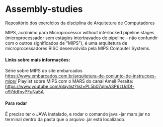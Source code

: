 # Assembly-studies
Repositório dos exercícios da disciplina de Arquitetura de Computadores

MIPS, acrônimo para Microprocessor without interlocked pipeline stages (microprocessador sem estágios intertravados de pipeline - não confundir com o outros significados de "MIPS"), é uma arquitetura de microprocessadores RISC desenvolvida pela MIPS Computer Systems. 

#### Links sobre mais informações:
Série sobre MIPS do site embarcados
https://www.embarcados.com.br/arquitetura-de-conjunto-de-instrucoes-mips/
Playlist sobre MIPS com o MARS do canal Amell Peralta:
https://www.youtube.com/playlist?list=PL5b07qlmA3P6zUdDf-o97ddfpvPFuNa5A

#### Para rodar
  É preciso ter o JAVA instalado, e rodar o comando java -jar mars.jar no terminal dentro da pasta que o arquivo .jar está localizado.
